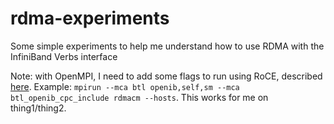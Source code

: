 rdma-experiments
================

Some simple experiments to help me understand how to use RDMA with the InfiniBand Verbs interface

Note: with OpenMPI, I need to add some flags to run using RoCE, described [here](http://www.open-mpi.org/faq/?category=openfabrics#ompi-over-roce). Example:
```mpirun --mca btl openib,self,sm --mca btl_openib_cpc_include rdmacm --hosts```. This works for me on thing1/thing2.
